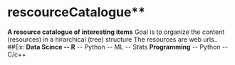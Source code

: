 # rescourceCatalogue**
**A resource catalogue of interesting items**
Goal is to organize the content (resources) in a  hirarchical (tree) structure 
The resources are web urls.. 
##Ex: 
**Data Scince -- R**
            -- Python 
            -- ML 
            -- Stats 
**Programming**
        -- Python 
        -- C/c++ 
